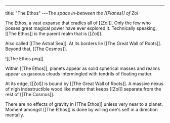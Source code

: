 ---
title: "The Ethos"
---*The space in-between the [[Planes]] of Zol*

The Ethos, a vast expanse that cradles all of [[Zol]]. Only the few who posses great magical power have ever explored it. Technically speaking, [[The Ethos]] is the parent realm that is [[Zol]].

Also called [[The Astral Sea]]. At its borders lie [[The Great Wall of Roots]]. Beyond that, [[The Cosmos]].

![[The Ethos.png]]

Within [[The Ethos]], planets appear as solid spherical masses and realms appear as gaseous clouds intermingled with tendrils of floating matter.

At its edge, [[Zol]] is bound by [[The Great Wall of Roots]]. A massive nexus of nigh indestructible wood like matter that keeps [[Zol]] separate from the rest of [[The Cosmos]].

There are no effects of gravity in [[The Ethos]] unless very near to a planet. Moment amongst [[The Ethos]] is done by willing one's self in a direction mentally.